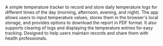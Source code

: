 A simple temperature tracker to record and store daily temperature logs for different times of the day (morning, afternoon, evening, and night).
The app allows users to input temperature values, stores them in the browser's local storage, and provides options to download the report in  PDF format.
It also supports clearing of logs and displaying the temperature entries for easy tracking. 
Designed to help users maintain records and share them with health professionals.
